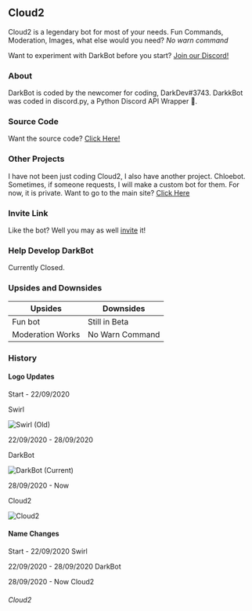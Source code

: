 ## Cloud2

Cloud2 is a legendary bot for most of your needs. Fun Commands, Moderation, Images, what else would you need? *No warn command*


Want to experiment with DarkBot before you start? [Join our Discord!](https://discord.gg/YQvTPCc) 

### About

DarkBot is coded by the newcomer for coding, DarkDev#3743. DarkkBot was coded in discord.py, a Python Discord API Wrapper 🐍. 

### Source Code

Want the source code? [Click Here!](https://github.com/Cloudddy/Cloud2/blob/gh-pages/bot.py)

### Other Projects

I have not been just coding Cloud2, I also have another project. Chloebot. Sometimes, if someone requests, I will make a custom bot for them. For now, it is private. Want to go to the main site? [Click Here](https://darkkdeveloper.github.io)

### Invite Link

Like the bot? Well you may as well [invite](https://discord.com/api/oauth2/authorize?client_id=749823850660757545&permissions=268453894&redirect_uri=https%3A%2F%2Fdarkkdev.github.io%2F&scope=bot) it!

### Help Develop DarkBot

Currently Closed.


### Upsides and Downsides

Upsides | Downsides
------------ | -------------
Fun bot | Still in Beta
Moderation Works | No Warn Command

### History

#### Logo Updates


Start - 22/09/2020

Swirl

![Swirl (Old)](https://cdn.discordapp.com/attachments/753022422122364991/757811197658529892/images_5.jpeg)


22/09/2020 - 28/09/2020

DarkBot

![DarkBot (Current)](https://cdn.discordapp.com/attachments/753022422122364991/757811382820405338/images_1.jpg)

28/09/2020 - Now

Cloud2

![Cloud2](https://cdn.discordapp.com/attachments/753025370982449152/760032952951635998/download_4.jpg)

#### Name Changes

Start - 22/09/2020
Swirl

22/09/2020 - 28/09/2020
DarkBot

28/09/2020 - Now
Cloud2







###### Cloud2
